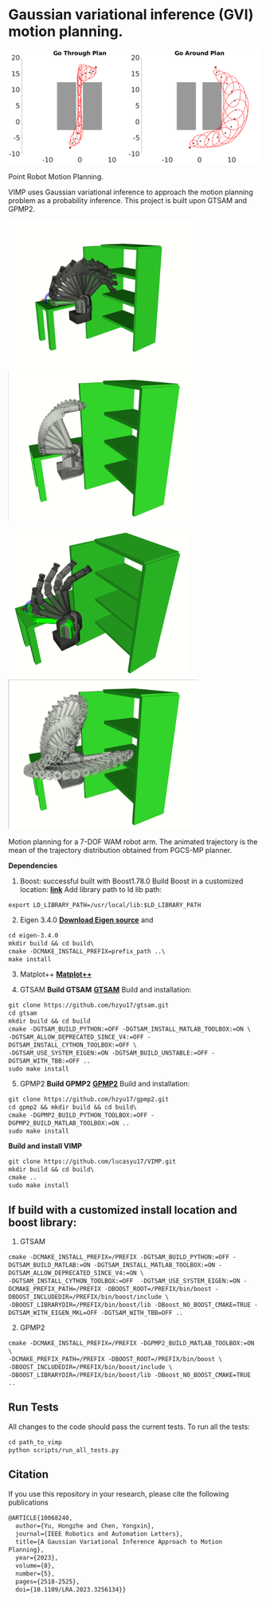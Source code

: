 
# Gaussian variational inference (GVI) motion planning.

<img src="figures/comparison.png" width="600">

Point Robot Motion Planning.

VIMP uses Gaussian variational inference to approach the motion planning problem as a probability inference. This project is built upon GTSAM and GPMP2.

<img src="figures/WAM_GVI_RVIZ.gif" height="300" ><img src="figures/WAM1_RVIZ.gif" height="300">

<img src="figures/WAM1_GVI_RVIZ.gif" height="300"><img src="figures/WAM_RVIZ.gif" height="300">

Motion planning for a 7-DOF WAM robot arm. The animated trajectory is the mean of the trajectory distribution obtained from PGCS-MP planner.

**Dependencies**
1. Boost: successful built with Boost1.78.0
Build Boost in a customized location: **[link](https://github.com/hzyu17/technicals/tree/main/C%2B%2B)**
Add library path to ld lib path:
```
export LD_LIBRARY_PATH=/usr/local/lib:$LD_LIBRARY_PATH
```
2. Eigen 3.4.0
**[Download Eigen source](https://gitlab.com/libeigen/eigen/-/releases/3.4.0)**
and 
```
cd eigen-3.4.0
mkdir build && cd build\
cmake -DCMAKE_INSTALL_PREFIX=prefix_path ..\
make install 

```
3. Matplot++
**[Matplot++](https://github.com/alandefreitas/matplotplusplus)**

4. GTSAM 
**Build GTSAM**
**[GTSAM](https://github.com/borglab/gtsam)**
 Build and installation:
 ```
 git clone https://github.com/hzyu17/gtsam.git 
 cd gtsam
 mkdir build && cd build
 cmake -DGTSAM_BUILD_PYTHON:=OFF -DGTSAM_INSTALL_MATLAB_TOOLBOX:=ON \
-DGTSAM_ALLOW_DEPRECATED_SINCE_V4:=OFF -DGTSAM_INSTALL_CYTHON_TOOLBOX:=OFF \
 -DGTSAM_USE_SYSTEM_EIGEN:=ON -DGTSAM_BUILD_UNSTABLE:=OFF -DGTSAM_WITH_TBB:=OFF .. 
 sudo make install
 ```

5. GPMP2
**Build GPMP2**
**[GPMP2](https://github.com/gtrll/gpmp2)**
Build and installation:
 ```
 git clone https://github.com/hzyu17/gpmp2.git
 cd gpmp2 && mkdir build && cd build\
 cmake -DGPMP2_BUILD_PYTHON_TOOLBOX:=OFF -DGPMP2_BUILD_MATLAB_TOOLBOX:=ON .. 
 sudo make install 
 ```

**Build and install VIMP**
```
git clone https://github.com/lucasyu17/VIMP.git
mkdir build && cd build\
cmake .. 
sudo make install 
```


## If build with a customized install location and boost library:
1. GTSAM
```
cmake -DCMAKE_INSTALL_PREFIX=/PREFIX -DGTSAM_BUILD_PYTHON:=OFF -DGTSAM_BUILD_MATLAB:=ON -DGTSAM_INSTALL_MATLAB_TOOLBOX:=ON -DGTSAM_ALLOW_DEPRECATED_SINCE_V4:=ON \
-DGTSAM_INSTALL_CYTHON_TOOLBOX:=OFF  -DGTSAM_USE_SYSTEM_EIGEN:=ON -DCMAKE_PREFIX_PATH=/PREFIX -DBOOST_ROOT=/PREFIX/bin/boost -DBOOST_INCLUDEDIR=/PREFIX/bin/boost/include \
-DBOOST_LIBRARYDIR=/PREFIX/bin/boost/lib -DBoost_NO_BOOST_CMAKE=TRUE -DGTSAM_WITH_EIGEN_MKL=OFF -DGTSAM_WITH_TBB=OFF ..
```
2. GPMP2
```
cmake -DCMAKE_INSTALL_PREFIX=/PREFIX -DGPMP2_BUILD_MATLAB_TOOLBOX:=ON \
-DCMAKE_PREFIX_PATH=/PREFIX -DBOOST_ROOT=/PREFIX/bin/boost \
-DBOOST_INCLUDEDIR=/PREFIX/bin/boost/include \
-DBOOST_LIBRARYDIR=/PREFIX/bin/boost/lib -DBoost_NO_BOOST_CMAKE=TRUE ..
```

## Run Tests
All changes to the code should pass the current tests. To run all the tests:
```
cd path_to_vimp
python scripts/run_all_tests.py
```

## Citation
If you use this repository in your research, please cite the following publications
```
@ARTICLE{10068240,
  author={Yu, Hongzhe and Chen, Yongxin},
  journal={IEEE Robotics and Automation Letters}, 
  title={A Gaussian Variational Inference Approach to Motion Planning}, 
  year={2023},
  volume={8},
  number={5},
  pages={2518-2525},
  doi={10.1109/LRA.2023.3256134}}
```
